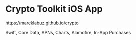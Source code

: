 # Crypto Toolkit iOS App

https://mareklabuz.github.io/crypto

Swift, Core Data, APNs, Charts, Alamofire, In-App Purchases
